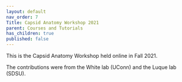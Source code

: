 ```yaml
---
layout: default
nav_order: 7
Title: Capsid Anatomy Workshop 2021
parent: Courses and Tutorials
has_children: true
published: false
---
```


This is the Capsid Anatomy Workshop held online in Fall 2021.

The contributions were from the White lab (UConn) and the Luque lab (SDSU).

